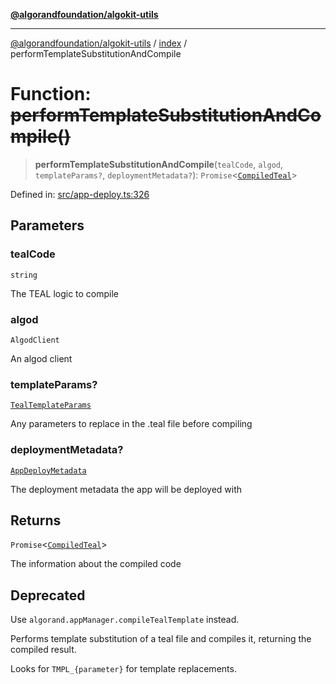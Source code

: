 [**@algorandfoundation/algokit-utils**](../../README.md)

***

[@algorandfoundation/algokit-utils](../../README.md) / [index](../README.md) / performTemplateSubstitutionAndCompile

# Function: ~~performTemplateSubstitutionAndCompile()~~

> **performTemplateSubstitutionAndCompile**(`tealCode`, `algod`, `templateParams?`, `deploymentMetadata?`): `Promise`\<[`CompiledTeal`](../../types/app/interfaces/CompiledTeal.md)\>

Defined in: [src/app-deploy.ts:326](https://github.com/algorandfoundation/algokit-utils-ts/blob/main/src/app-deploy.ts#L326)

## Parameters

### tealCode

`string`

The TEAL logic to compile

### algod

`AlgodClient`

An algod client

### templateParams?

[`TealTemplateParams`](../../types/app/interfaces/TealTemplateParams.md)

Any parameters to replace in the .teal file before compiling

### deploymentMetadata?

[`AppDeployMetadata`](../../types/app/interfaces/AppDeployMetadata.md)

The deployment metadata the app will be deployed with

## Returns

`Promise`\<[`CompiledTeal`](../../types/app/interfaces/CompiledTeal.md)\>

The information about the compiled code

## Deprecated

Use `algorand.appManager.compileTealTemplate` instead.

Performs template substitution of a teal file and compiles it, returning the compiled result.

Looks for `TMPL_{parameter}` for template replacements.
